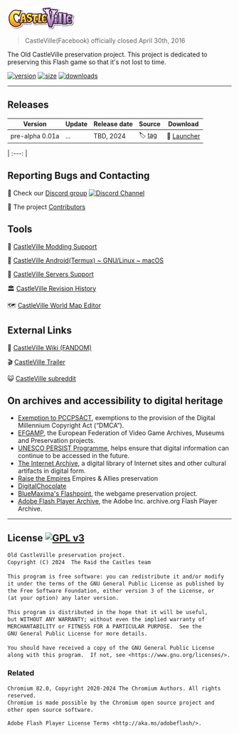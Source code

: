 ![CastleVille](templates/img/Logo.png "CastleVille logo")

>CastleVille(Facebook) officially closed April 30th, 2016

The Old CastleVille preservation project.
This project is dedicated to preserving this Flash game so that it's not lost to time.

[![version](https://img.shields.io/badge/version-0.01a--preview1-blue)](#)
[![size](https://img.shields.io/badge/size-730%20MB-brightgreen)](#)
[![downloads](https://img.shields.io/github/downloads/Natlies/raidthecastles/total?label=downloads%40all)](../../releases/latest)

---

## Releases

| Version | Update | Release date |  Source  | Download |
| ------- | ------ | ------------ | ------ | -------- |
| pre-alpha 0.01a   | ... | TBD, 2024      | :label: [tag](../../releases/tag/0.01a) | :ticket: [Launcher](../../releases/download/0.01a/RaidTheCastles-prealpa_0.01a.zip) |

| :---: |

## Reporting Bugs and Contacting
:speech_balloon: Check our [Discord group](https://discord.gg/xrNE6Hg)  [![Discord Channel](https://img.shields.io/discord/536575691563466772?label=)](https://discord.gg/xrNE6Hg)

:paw_prints: The project [Contributors](../../contributors)

## Tools
:compass: [CastleVille Modding Support](mods#readme)

:iphone: [CastleVille Android(Termux) ~ GNU/Linux ~ macOS](https://github.com/.....Port_Native#readme)

:minidisc: [CastleVille Servers Support](SERVERS.md)

:classical_building: [CastleVille Revision History](https://github.com/....#readme)

:world_map: [CastleVille World Map Editor](https://github.com/....#readme)

## External Links
:beginner: [CastleVille Wiki (FANDOM)](https://castlevillezynga.fandom.com/wiki/Castleville_Wiki)

:clapper: [CastleVille Trailer](https://www.youtube.com/watch?v=Exe6OdI6E_4)

:smiley_cat: [CastleVille subreddit](https://www.reddit.com/r/castleville/)

## On archives and accessibility to digital heritage
- [Exemption to PCCPSACT](https://www.federalregister.gov/documents/2018/10/26/2018-23241/exemption-to-prohibition-on-circumvention-of-copyright-protection-systems-for-access-control), exemptions to the provision of the Digital Millennium Copyright Act (“DMCA”). 
- [EFGAMP](https://efgamp.eu/), the European Federation of Video Game Archives, Museums and Preservation projects.
- [UNESCO PERSIST Programme](https://unescopersist.org/), helps ensure that digital information can continue to be accessed in the future.
- [The Internet Archive](https://archive.org/), a digital library of Internet sites and other cultural artifacts in digital form.
- [Raise the Empires](https://github.com/AcidCaos/raisetheempires) Empires & Allies preservation
- [DigitalChocolate](https://launcher.digitalchocolate.online/)
- [BlueMaxima's Flashpoint](https://bluemaxima.org/flashpoint/), the webgame preservation project.
- [Adobe Flash Player Archive](https://archive.org/download/flashplayerarchive/), the Adobe Inc. archive.org Flash Player Archive.

---

## License [![GPL v3](https://img.shields.io/badge/GPL%20v3-blue)](http://www.gnu.org/licenses/gpl-3.0)
```
Old CastleVille preservation project.
Copyright (C) 2024  The Raid the Castles team

This program is free software: you can redistribute it and/or modify
it under the terms of the GNU General Public License as published by
the Free Software Foundation, either version 3 of the License, or
(at your option) any later version.

This program is distributed in the hope that it will be useful,
but WITHOUT ANY WARRANTY; without even the implied warranty of
MERCHANTABILITY or FITNESS FOR A PARTICULAR PURPOSE.  See the
GNU General Public License for more details.

You should have received a copy of the GNU General Public License
along with this program.  If not, see <https://www.gnu.org/licenses/>.
```
### Related
```
Chromium 82.0, Copyright 2020-2024 The Chromium Authors. All rights reserved.
Chromium is made possible by the Chromium open source project and other open source software.
```

```
Adobe Flash Player License Terms <http://aka.ms/adobeflash/>.
```
